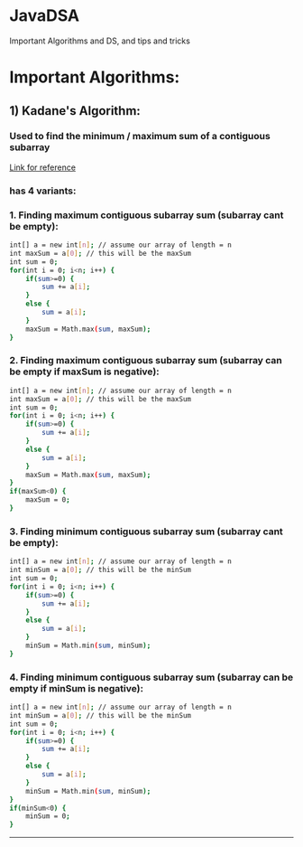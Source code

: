 # JavaDSA
Important Algorithms and DS, and tips and tricks

# Important Algorithms:

## 1) Kadane's Algorithm: 
### Used to find the minimum / maximum sum of a contiguous subarray

[Link for reference](https://youtu.be/Qd_qhRsSays?si=NiV8ncUylh8pBVxx)
### has 4 variants:
### 1. Finding maximum contiguous subarray sum (subarray cant be empty):
```sh
int[] a = new int[n]; // assume our array of length = n
int maxSum = a[0]; // this will be the maxSum
int sum = 0;
for(int i = 0; i<n; i++) {
    if(sum>=0) {
        sum += a[i];
    }
    else {
        sum = a[i];
    }
    maxSum = Math.max(sum, maxSum);
}
```

### 2. Finding maximum contiguous subarray sum (subarray can be empty if maxSum is negative):
```sh
int[] a = new int[n]; // assume our array of length = n
int maxSum = a[0]; // this will be the maxSum
int sum = 0;
for(int i = 0; i<n; i++) {
    if(sum>=0) {
        sum += a[i];
    }
    else {
        sum = a[i];
    }
    maxSum = Math.max(sum, maxSum);
}
if(maxSum<0) {
    maxSum = 0;
}
```

### 3. Finding minimum contiguous subarray sum (subarray cant be empty):
```sh
int[] a = new int[n]; // assume our array of length = n
int minSum = a[0]; // this will be the minSum
int sum = 0;
for(int i = 0; i<n; i++) {
    if(sum>=0) {
        sum += a[i];
    }
    else {
        sum = a[i];
    }
    minSum = Math.min(sum, minSum);
}
```

### 4. Finding minimum contiguous subarray sum (subarray can be empty if minSum is negative):
```sh
int[] a = new int[n]; // assume our array of length = n
int minSum = a[0]; // this will be the minSum
int sum = 0;
for(int i = 0; i<n; i++) {
    if(sum>=0) {
        sum += a[i];
    }
    else {
        sum = a[i];
    }
    minSum = Math.min(sum, minSum);
}
if(minSum<0) {
    minSum = 0;
}
```

---

